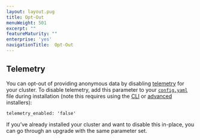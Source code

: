 ```yaml
---
layout: layout.pug
title: Opt-Out
menuWeight: 501
excerpt: ""
featureMaturity: ""
enterprise: 'yes'
navigationTitle:  Opt-Out
---
```






## Telemetry

You can opt-out of providing anonymous data by disabling [telemetry][4] for your cluster. To disable telemetry, add this parameter to your [`config.yaml`][1] file during installation (note this requires using the [CLI][2] or [advanced][3] installers):

`telemetry_enabled: 'false'`

If you’ve already installed your cluster and want to disable this in-place, you can go through an upgrade with the same parameter set.

 [1]: /docs/1.9/installing/custom/configuration/configuration-parameters/
 [2]: /docs/1.9/installing/custom/cli/
 [3]: /docs/1.9/installing/custom/advanced/
 [4]: /docs/1.9/overview/telemetry/
